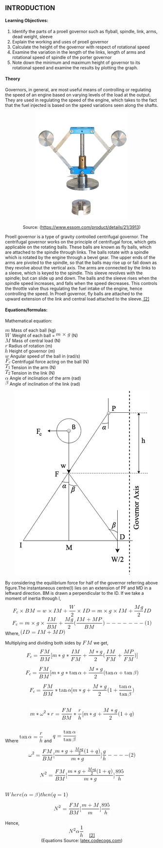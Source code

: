 ## INTRODUCTION<br>

#### Learning Objectives:

  1. Identify the parts of a proell governor such as flyball, spindle, link, arms, dead weight, sleeve
  2. Explain the working and uses of proell governor
  3. Calculate the height of the governor with respect of rotational speed
  4. Examine the variation in the length of the links, length of arms and rotational speed of spindle of the porter governor
  5. Note down the minimum and maximum height of governor to its rotational speed and examine the results by plotting the graph.


#### Theory
Governors, in general, are most useful means of controlling or regulating the speed of an engine based on varying levels of the load at the output. They are used in regulating the speed of the engine, which takes to the fact that the fuel injected is based on the speed variations seen along the shafts.
          <center>![Porter Governor](images/proellimage.png "Parts")</center>
<center>Source: (<a href="https://www.essom.com/product/details/21/3913">https://www.essom.com/product/details/21/3913</a>)</center>

Proell governor is a type of gravity controlled centrifugal governor. The centrifugal governor works on the principle of centrifugal force, which gets applicable on the rotating balls. These balls are known as fly balls, which are attached to the spindle through links. The balls rotate with a spindle which is rotated by the engine through a bevel gear. The upper ends of the arms are pivoted to the spindle, so that the balls may rise up or fall down as they revolve about the vertical axis. The arms are connected by the links to a sleeve, which is keyed to the spindle. This sleeve revolves with the spindle; but can slide up and down. The balls and the sleeve rises when the spindle speed increases, and falls when the speed decreases. This controls the throttle valve thus regulating the fuel intake of the engine, hence controlling the speed. In Proell governor, fly balls are attached to the upward extension of the link and central load attached to the sleeve.<a href="references.html"> [2]</a>

#### Equations/formulas:
Mathematical equation:

<img src="./images/equations/m.png" title="m" /> Mass of each ball (kg) <br>
<img src="./images/equations/W.png" title="W" /> Weight of each ball = <img src="./images/equations/mg.png" title="m \times g" /> (N) <br>
<img src="./images/equations/bigM.png" title="M" /> Mass of central load (N)  <br>
<img src="./images/equations/r.png" title="r" /> Radius of rotation (m) <br>
<img src="./images/equations/h.png" title="h" /> Height of governor (m)<br>
<img src="./images/equations/omega.png" title="w" /> Angular speed of the ball in (rad/s) <br>
<img src="./images/equations/fc.png" title="F_c" /> Centrifugal force acting on the ball (N) <br>
<img src="./images/equations/t1.png" title="T_1" /> Tension in the arm (N) <br>
<img src="./images/equations/t2.png" title="T_2" /> Tension in the link (N) <br>
<img src="./images/equations/alpha.png" title="\alpha" />  Angle of inclination of the arm (rad)<br>
<img src="./images/equations/beta.png" title="\beta" /> Angle of inclination of the link (rad) <br>
          <center>![alt text](images/FBDproellgovernor.png "FreeBodyDiagram")</center>

By considering the equilibrium force for half of the governor referring above figure.The instantaneous centre(I) lies on an extension of PF and MD in a leftward direction. BM is drawn a perpendicular to the ID. If we take a moment of inertia through I,
<center><img src="./images/equations/fc1.png" title="F_c \times BM = w \times IM +\frac{W}{2} \times ID = m \times g \times IM + \frac{Mg}{2}ID" /></center>
<center><img src="./images/equations/fc2.png" title="F_c = m \times g \times \frac{IM}{BM}+ \frac{Mg}{2}(\frac{IM+MP}{BM})-------(1)" /></center>
Where, <img src="./images/equations/id.png" title="\(ID = IM+MD\)" />

Multiplying and dividing both sides by <img src="./images/equations/fm.png" title="FM" /> we get,

<center><img src="./images/equations/fc3.png" title="F_c = \frac{FM}{BM}[m*g*\frac{IM}{FM}+\frac{M*g}{2}(\frac{IM}{FM}+\frac{MP}{FM})" /></center><br>

<center><img src="./images/equations/fc4.png" title="F_c = \frac{FM}{BM}[m*g*\tan\alpha+\frac{M*g}{2}(\tan\alpha+\tan\beta)" /></center><br>

<center><img src="./images/equations/fc5.png" title="F_c = \frac{FM}{BM} * \tan\alpha[m*g+\frac{M*g}{2}(1+\frac{\tan\alpha}{\tan\beta})" /></center><br>
<center></center><br>

<center><img src="./images/equations/fc6.png" title="m*\omega^2*r = \frac{FM}{BM} * \frac{r}{h}[m*g+\frac{M*g}{2}(1+q)" /></center><br>

Where <img src="./images/equations/tanalpha.png" title="\tan\alpha = \frac{r}{h}" /> and
<img src="./images/equations/q.png" title="q = \frac{\tan\alpha}{\tan\beta}" />

<center><img src="./images/equations/omega2.png" title="\omega^2 = \frac{FM}{BM}[\frac{m*g+\frac{M*g}{2}(1+q)}{m*g}]\frac{g}{h}-----(2)" /></center><br>

<center><img src="./images/equations/n2.png" title="N^2 = \frac{FM}{BM}[\frac{m*g+\frac{M*g}{2}(1+q)}{m*g}]\frac{895}{h}" /></center><br>

<img src="./images/equations/abq.png" title="Where \(\alpha =\beta\) then \(q = 1\)" /><br>
<center><img src="./images/equations/n3.png" title="N^2 = \frac{FM}{BM}[\frac{m+M}{m}]\frac{895}{h}" /></center><br>
Hence,<br>
<center><img src="./images/equations/nfinal.png" title="N^2 \alpha\frac{1}{h}" />&nbsp&nbsp;&nbsp;&nbsp;&nbsp;<a href="references.html">[2]</a></center>
<center>(Equations Source: <a href="http://latex.codecogs.com/">latex.codecogs.com</a>)</center>
